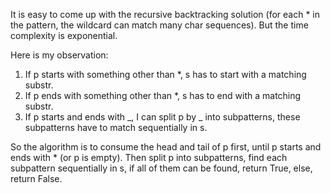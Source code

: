 It is easy to come up with the recursive backtracking solution (for each \* in the pattern, the wildcard can match many char sequences). But the time complexity is exponential.

Here is my observation:

1. If p starts with something other than \*, s has to start with a matching substr.
2. If p ends with something other than \*, s has to end with a matching substr.
3. If p starts and ends with _, I can split p by _ into subpatterns, these subpatterns have to match sequentially in s.

So the algorithm is to consume the head and tail of p first, until p starts and ends with \* (or p is empty). Then split p into subpatterns, find each subpattern sequentially in s, if all of them can be found, return True, else, return False.
